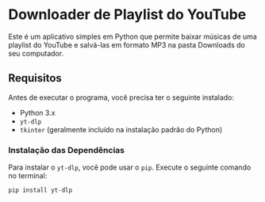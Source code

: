 # Downloader de Playlist do YouTube

Este é um aplicativo simples em Python que permite baixar músicas de uma playlist do YouTube e salvá-las em formato MP3 na pasta Downloads do seu computador.

## Requisitos

Antes de executar o programa, você precisa ter o seguinte instalado:

- Python 3.x
- `yt-dlp`
- `tkinter` (geralmente incluído na instalação padrão do Python)

### Instalação das Dependências

Para instalar o `yt-dlp`, você pode usar o `pip`. Execute o seguinte comando no terminal:

```bash
pip install yt-dlp
